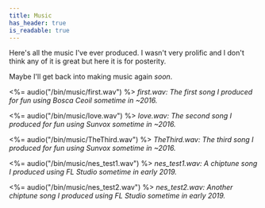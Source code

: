 ```yaml
---
title: Music
has_header: true
is_readable: true
---
```

Here's all the music I've ever produced. I wasn't very prolific and I don't think any of it is great but here it is for posterity.

Maybe I'll get back into making music again _soon_.

<%= audio("/bin/music/first.wav") %>
_first.wav: The first song I produced for fun using Bosca Ceoil sometime in ~2016._

<%= audio("/bin/music/love.wav") %>
_love.wav: The second song I produced for fun using Sunvox sometime in ~2016._

<%= audio("/bin/music/TheThird.wav") %>
_TheThird.wav: The third song I produced for fun using Sunvox sometime in ~2016._

<%= audio("/bin/music/nes_test1.wav") %>
_nes\_test1.wav: A chiptune song I produced using FL Studio sometime in early 2019._

<%= audio("/bin/music/nes_test2.wav") %>
_nes\_test2.wav: Another chiptune song I produced using FL Studio sometime in early 2019._
